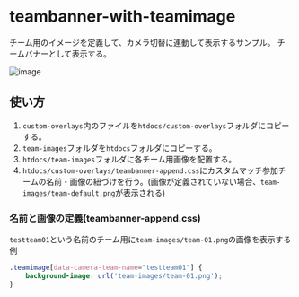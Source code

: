 # teambanner-with-teamimage

チーム用のイメージを定義して、カメラ切替に連動して表示するサンプル。
チームバナーとして表示する。

![image](https://github.com/user-attachments/assets/1692d86a-05fc-4cf8-95b1-2b949782ee4d)


## 使い方

1. `custom-overlays`内のファイルを`htdocs/custom-overlays`フォルダにコピーする。
2. `team-images`フォルダを`htdocs`フォルダにコピーする。
3. `htdocs/team-images`フォルダに各チーム用画像を配置する。
4. `htdocs/custom-overlays/teambanner-append.css`にカスタムマッチ参加チームの名前・画像の紐づけを行う。(画像が定義されていない場合、`team-images/team-default.png`が表示される)

### 名前と画像の定義(teambanner-append.css)

`testteam01`という名前のチーム用に`team-images/team-01.png`の画像を表示する例

```css
.teamimage[data-camera-team-name="testteam01"] {
    background-image: url('team-images/team-01.png');
}
```
